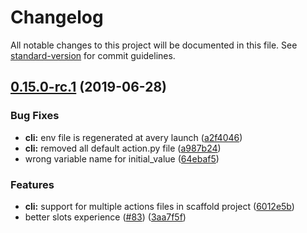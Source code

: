 # Changelog

All notable changes to this project will be documented in this file. See [standard-version](https://github.com/conventional-changelog/standard-version) for commit guidelines.

## [0.15.0-rc.1](https://github.com/botfront/botfront/compare/v0.15.0-rc.0...v0.15.0-rc.1) (2019-06-28)


### Bug Fixes

* **cli:** env file is regenerated at avery launch ([a2f4046](https://github.com/botfront/botfront/commit/a2f4046))
* **cli:** removed all default action.py file ([a987b24](https://github.com/botfront/botfront/commit/a987b24))
* wrong variable name for initial_value ([64ebaf5](https://github.com/botfront/botfront/commit/64ebaf5))


### Features

* **cli:** support for multiple actions files in scaffold project ([6012e5b](https://github.com/botfront/botfront/commit/6012e5b))
* better slots experience ([#83](https://github.com/botfront/botfront/issues/83)) ([3aa7f5f](https://github.com/botfront/botfront/commit/3aa7f5f))
